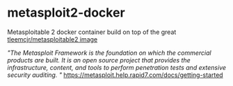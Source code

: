 # metasploit2-docker
Metasploitable 2 docker container build on top of the great 
[tleemcjr/metasploitable2 image](https://hub.docker.com/r/tleemcjr/metasploitable2)

*"The Metasploit Framework is the foundation on which the commercial products are built. It is an open source project that provides the infrastructure, content, and tools to perform penetration tests and extensive security auditing. "*
https://metasploit.help.rapid7.com/docs/getting-started
